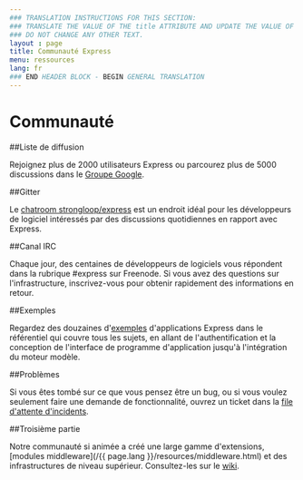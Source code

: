 ```yaml
---
### TRANSLATION INSTRUCTIONS FOR THIS SECTION:
### TRANSLATE THE VALUE OF THE title ATTRIBUTE AND UPDATE THE VALUE OF THE lang ATTRIBUTE.
### DO NOT CHANGE ANY OTHER TEXT.
layout : page
title: Communauté Express
menu: ressources
lang: fr
### END HEADER BLOCK - BEGIN GENERAL TRANSLATION
---
```


# Communauté

##Liste de diffusion

Rejoignez plus de 2000 utilisateurs Express ou parcourez plus de 5000 discussions dans le [Groupe Google](https://groups.google.com/group/express-js).

##Gitter

Le [chatroom strongloop/express](https://gitter.im/strongloop/express) est un endroit idéal
pour les développeurs de logiciel intéressés par des discussions quotidiennes en rapport avec Express.

##Canal IRC

Chaque jour, des centaines de développeurs de logiciels vous répondent dans la rubrique #express sur Freenode.
Si vous avez des questions sur l'infrastructure, inscrivez-vous pour obtenir rapidement des informations en retour.

##Exemples

Regardez des douzaines d'[exemples](https://github.com/strongloop/express/tree/master/examples) d'applications Express dans le référentiel qui couvre tous les sujets, en allant de l'authentification et la conception de l'interface de
programme d'application jusqu'à l'intégration du moteur modèle.

##Problèmes

Si vous êtes tombé sur ce que vous pensez être un bug, ou si vous voulez seulement faire une demande
de fonctionnalité, ouvrez un ticket dans la [file d'attente d'incidents](https://github.com/strongloop/express/issues).

##Troisième partie

Notre communauté si animée a créé une large gamme d'extensions,
[modules middleware](/{{ page.lang }}/resources/middleware.html) et des
infrastructures de niveau supérieur. Consultez-les sur le [wiki](https://github.com/strongloop/express/wiki).

